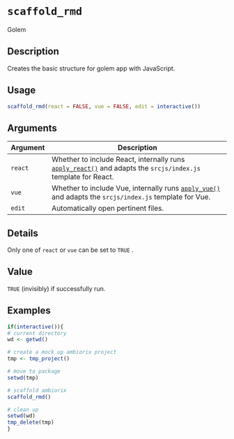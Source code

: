 # `scaffold_rmd`

Golem


## Description

Creates the basic structure for golem app with JavaScript.


## Usage

```r
scaffold_rmd(react = FALSE, vue = FALSE, edit = interactive())
```


## Arguments

Argument      |Description
------------- |----------------
`react`     |     Whether to include React, internally runs [`apply_react()`](#applyreact())  and adapts the `srcjs/index.js` template for React.
`vue`     |     Whether to include Vue, internally runs [`apply_vue()`](#applyvue()) and adapts the `srcjs/index.js` template for Vue.
`edit`     |     Automatically open pertinent files.


## Details

Only one of `react` or `vue` can be set to `TRUE` .


## Value

`TRUE` (invisibly) if successfully run.


## Examples

```r
if(interactive()){
# current directory
wd <- getwd()

# create a mock up ambiorix project
tmp <- tmp_project()

# move to package
setwd(tmp)

# scaffold ambiorix
scaffold_rmd()

# clean up
setwd(wd)
tmp_delete(tmp)
}
```


